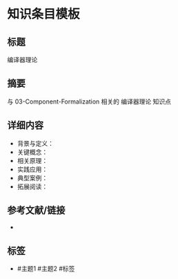 # 知识条目模板

## 标题

编译器理论

## 摘要

与 03-Component-Formalization 相关的 编译器理论 知识点

## 详细内容

- 背景与定义：
- 关键概念：
- 相关原理：
- 实践应用：
- 典型案例：
- 拓展阅读：

## 参考文献/链接

-

## 标签

- #主题1 #主题2 #标签
